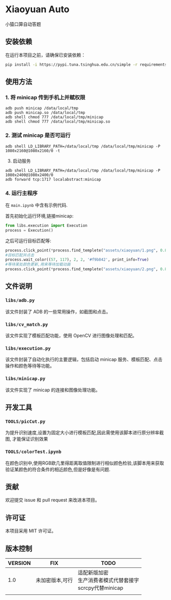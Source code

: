 # Xiaoyuan Auto

小猿口算自动答题

## 安装依赖

在运行本项目之前，请确保已安装依赖：

```sh
pip install -i https://pypi.tuna.tsinghua.edu.cn/simple -r requirements.txt
```

## 使用方法

### 1. 将 minicap 传到手机上并赋权限

```
adb push minicap /data/local/tmp
adb push minicap.so /data/local/tmp
adb shell chmod 777 /data/local/tmp/minicap
adb shell chmod 777 /data/local/tmp/minicap.so
```

### 2. 测试 minicap 是否可运行

```
adb shell LD_LIBRARY_PATH=/data/local/tmp /data/local/tmp/minicap -P 1080x2160@1080x2160/0 -t
```

3. 启动服务

```
adb shell LD_LIBRARY_PATH=/data/local/tmp /data/local/tmp/minicap -P 1080x2400@1080x2400/0
adb forward tcp:1717 localabstract:minicap
```

### 4. 运行主程序

在 `main.ipynb` 中含有示例代码.

首先初始化运行环境,链接minicap:

```python
from libs.execution import Execution
process = Execution()
```

之后可运行目标匹配等:

```python
process.click_point(*process.find_templete("assets/xiaoyuan/1.png", 0.8, print_info=True))
#目标匹配并点击
process.wait_color((57, 117), 2, 2, '#f9b842', print_info=True)
#等待某处颜色更新,用来等待加载动画
process.click_point(*process.find_templete("assets/xiaoyuan/2.png", 0.8, print_info=True))
```

## 文件说明

### `libs/adb.py`

该文件封装了 ADB 的一些常用操作，如截图和点击。

### `libs/cv_match.py`

该文件实现了模板匹配功能，使用 OpenCV 进行图像处理和匹配。

### `libs/execution.py`

该文件封装了自动化执行的主要逻辑，包括启动 minicap 服务、模板匹配、点击操作和颜色等待等功能。

### `libs/minicap.py`

该文件实现了 minicap 的连接和图像处理功能。

## 开发工具

### `TOOLS/picCut.py`

为提升识别速度,设置为固定大小进行模板匹配,因此需使用该脚本进行原分辨率截图, 才能保证识别效果

### `TOOLS/colorTest.ipynb`

在颜色识别中,使用RGB欧几里得距离取值限制进行相似颜色检验,该脚本用来获取验证某颜色的符合条件的相近颜色,但是好像是有问题.

## 贡献

欢迎提交 issue 和 pull request 来改进本项目。

## 许可证

本项目采用 MIT 许可证。


## 版本控制

| VERSION | FIX             | TODO                                                              |
| ------- | --------------- | ----------------------------------------------------------------- |
| 1.0     | 未加密版本,可行 | 适配新版加密<br />生产消费者模式代替套接字<br />scrcpy代替minicap |
|         |                 |                                                                   |
